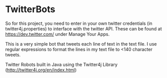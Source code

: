 # TwitterBots
So for this project, you need to enter in your own twitter credentials (in twitter4j.properties) to interface with the twitter API. These can be found at https://dev.twitter.com/ under Manage Your Apps. 

This is a very simple bot that tweets each line of text in the text file. I use regular expressions to format the lines in my text file to <140 character tweets.

Twitter Robots built in Java using the Twitter4j Library (http://twitter4j.org/en/index.html)
